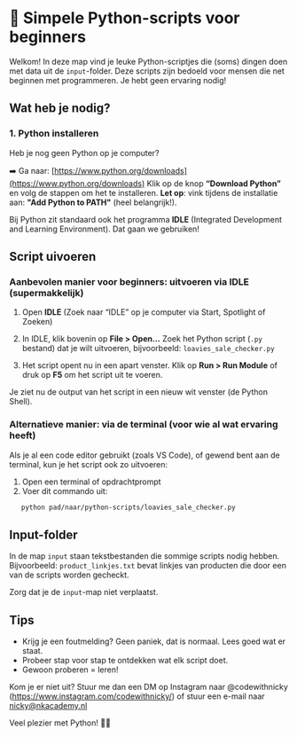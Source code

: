 
# 🐍 Simpele Python-scripts voor beginners
Welkom! In deze map vind je leuke Python-scriptjes die (soms) dingen doen met data uit de `input`-folder.
Deze scripts zijn bedoeld voor mensen die net beginnen met programmeren. Je hebt geen ervaring nodig!


## Wat heb je nodig?

### 1. Python installeren

Heb je nog geen Python op je computer?

➡️ Ga naar: [https://www.python.org/downloads](https://www.python.org/downloads)
Klik op de knop **“Download Python”** en volg de stappen om het te installeren.
**Let op**: vink tijdens de installatie aan: **"Add Python to PATH"** (heel belangrijk!).

Bij Python zit standaard ook het programma **IDLE** (Integrated Development and Learning Environment). Dat gaan we gebruiken!

## Script uivoeren
### Aanbevolen manier voor beginners: uitvoeren via IDLE (supermakkelijk)

1. Open **IDLE**
   (Zoek naar “IDLE” op je computer via Start, Spotlight of Zoeken)

2. In IDLE, klik bovenin op **File > Open...**
   Zoek het Python script (`.py` bestand) dat je wilt uitvoeren, bijvoorbeeld: `loavies_sale_checker.py`

3. Het script opent nu in een apart venster.
   Klik op **Run > Run Module** of druk op **F5** om het script uit te voeren.

Je ziet nu de output van het script in een nieuw wit venster (de Python Shell).


###  Alternatieve manier: via de terminal (voor wie al wat ervaring heeft)

Als je al een code editor gebruikt (zoals VS Code), of gewend bent aan de terminal, kun je het script ook zo uitvoeren:

1. Open een terminal of opdrachtprompt
2. Voer dit commando uit:
```bash
   python pad/naar/python-scripts/loavies_sale_checker.py
   ```

## Input-folder

In de map `input` staan tekstbestanden die sommige scripts nodig hebben.
Bijvoorbeeld: `product_linkjes.txt` bevat linkjes van producten die door een van de scripts worden gecheckt.

Zorg dat je de `input`-map niet verplaatst.

## Tips

-   Krijg je een foutmelding? Geen paniek, dat is normaal. Lees goed wat er staat.
-   Probeer stap voor stap te ontdekken wat elk script doet.
-   Gewoon proberen = leren!

Kom je er niet uit? Stuur me dan een DM op Instagram naar @codewithnicky (https://www.instagram.com/codewithnicky/) of stuur een e-mail naar nicky@nkacademy.nl

Veel plezier met Python! 🐍🎉
